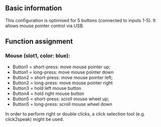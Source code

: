 ## Basic information
This configuration is optimised for 5 buttons (connected to inputs 1-5).
It allows mouse pointer control via USB.


## Function assignment

### Mouse (slot1, color: blue):
- Button1 = short-press: move mouse pointer up; 
- Button1 = long-press: move mouse pointer down
- Button2 = short-press: move mouse pointer left; 
- Button2 = long-press: move mouse pointer right
- Button3 = hold left mouse button
- Button4 = hold right mouse button
- Button5 = short-press: scroll mouse wheel up; 
- Button5 = long-press: scroll mouse wheel down


In order to perform right or double clicks, a click selection tool (e.g. click2speak) might be used.

